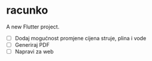 # racunko

A new Flutter project.

- [ ] Dodaj mogućnost promjene cijena struje, plina i vode
- [ ] Generiraj PDF
- [ ] Napravi za web
